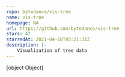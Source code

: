 ```yaml
---
repo: bytedance/vis-tree
name: vis-tree
homepage: NA
url: https://github.com/bytedance/vis-tree
stars: 47
starredAt: 2021-04-18T05:21:31Z
description: |-
    Visualization of tree data
---
```


[object Object]
